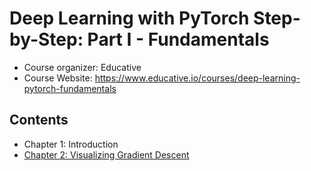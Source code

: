 Deep Learning with PyTorch Step-by-Step: Part I - Fundamentals
==============================================================

- Course organizer: Educative
- Course Website: https://www.educative.io/courses/deep-learning-pytorch-fundamentals

Contents
--------
- Chapter 1: Introduction
- [Chapter 2: Visualizing Gradient Descent](./notes/Chapter_2.md)